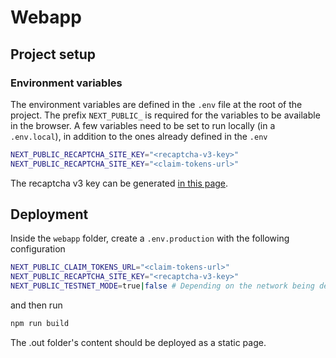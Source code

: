 # Webapp

## Project setup

### Environment variables

The environment variables are defined in the `.env` file at the root of the project.
The prefix `NEXT_PUBLIC_` is required for the variables to be available in the browser. A few variables need to be set to run locally (in a `.env.local`), in addition to the ones already defined in the `.env`

```bash
NEXT_PUBLIC_RECAPTCHA_SITE_KEY="<recaptcha-v3-key>"
NEXT_PUBLIC_RECAPTCHA_SITE_KEY="<claim-tokens-url>"
```

The recaptcha v3 key can be generated [in this page](https://www.google.com/recaptcha/admin/create).

## Deployment

Inside the `webapp` folder, create a `.env.production` with the following configuration

```bash
NEXT_PUBLIC_CLAIM_TOKENS_URL="<claim-tokens-url>"
NEXT_PUBLIC_RECAPTCHA_SITE_KEY="<recaptcha-v3-key>"
NEXT_PUBLIC_TESTNET_MODE=true|false # Depending on the network being deployed
```

and then run

```bash
npm run build
```

The .out folder's content should be deployed as a static page.
